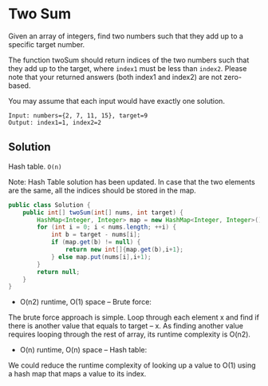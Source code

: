 # Two Sum

Given an array of integers, find two numbers such that they add up to a specific target number.

The function twoSum should return indices of the two numbers such that they add up to the target, where `index1` must be less than `index2`. Please note that your returned answers (both index1 and index2) are not zero-based.

You may assume that each input would have exactly one solution.

    Input: numbers={2, 7, 11, 15}, target=9
    Output: index1=1, index2=2

## Solution

Hash table. `O(n)`

Note:  Hash Table solution has been updated.  In case that the two elements are the same, all the indices should be stored in the map.

```java
public class Solution {
    public int[] twoSum(int[] nums, int target) {
        HashMap<Integer, Integer> map = new HashMap<Integer, Integer>();
        for (int i = 0; i < nums.length; ++i) {
            int b = target - nums[i];
            if (map.get(b) != null) {
                return new int[]{map.get(b),i+1};
            } else map.put(nums[i],i+1);
        }
        return null;
    }
}
```


+ O(n2) runtime, O(1) space – Brute force:

The brute force approach is simple. Loop through each element x and find if there is another value that equals to target – x. As finding another value requires looping through the rest of array, its runtime complexity is O(n2).

+ O(n) runtime, O(n) space – Hash table:

We could reduce the runtime complexity of looking up a value to O(1) using a hash map that maps a value to its index.